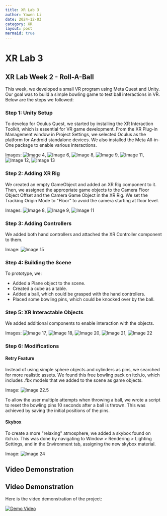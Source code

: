 ```yaml
---
title: XR Lab 3
author: Yawen Li
date: 2024-12-03
category: XR
layout: post
mermaid: true
---
```


# XR Lab 3
## XR Lab Week 2 - Roll-A-Ball

This week, we developed a small VR program using Meta Quest and Unity. Our goal was to build a simple bowling game to test ball interactions in VR. Below are the steps we followed:

### Step 1: Unity Setup
To develop for Oculus Quest, we started by installing the XR Interaction Toolkit, which is essential for VR game development. From the XR Plug-in Management window in Project Settings, we selected Oculus as the platform for Android standalone devices. We also installed the Meta All-in-One package to enable various interactions.

Images: ![Image 4](https://github.com/XRceci/ClassXR/raw/master/assets/image/4.png), ![Image 6](https://github.com/XRceci/ClassXR/raw/master/assets/image/6.png), ![Image 8](https://github.com/XRceci/ClassXR/raw/master/assets/image/8.png), ![Image 9](https://github.com/XRceci/ClassXR/raw/master/assets/image/9.png), ![Image 11](https://github.com/XRceci/ClassXR/raw/master/assets/image/11.png), ![Image 12](https://github.com/XRceci/ClassXR/raw/master/assets/image/12.png), ![Image 13](https://github.com/XRceci/ClassXR/raw/master/assets/image/13.png)

### Step 2: Adding XR Rig
We created an empty GameObject and added an XR Rig component to it. Then, we assigned the appropriate game objects to the Camera Floor Object Offset and the Camera Game Object in the XR Rig. We set the Tracking Origin Mode to "Floor" to avoid the camera starting at floor level.

Images: ![Image 8](https://github.com/XRceci/ClassXR/raw/master/assets/image/8.png), ![Image 9](https://github.com/XRceci/ClassXR/raw/master/assets/image/9.png), ![Image 11](https://github.com/XRceci/ClassXR/raw/master/assets/image/11.png)

### Step 3: Adding Controllers
We added both hand controllers and attached the XR Controller component to them.

Image: ![Image 15](https://github.com/XRceci/ClassXR/raw/master/assets/image/15.png)

### Step 4: Building the Scene
To prototype, we:
- Added a Plane object to the scene.
- Created a cube as a table.
- Added a ball, which could be grasped with the hand controllers.
- Placed some bowling pins, which could be knocked over by the ball.

### Step 5: XR Interactable Objects
We added additional components to enable interaction with the objects.

Images: ![Image 17](https://github.com/XRceci/ClassXR/raw/master/assets/image/17.png), ![Image 18](https://github.com/XRceci/ClassXR/raw/master/assets/image/18.png), ![Image 20](https://github.com/XRceci/ClassXR/raw/master/assets/image/20.png), ![Image 21](https://github.com/XRceci/ClassXR/raw/master/assets/image/21.png), ![Image 22](https://github.com/XRceci/ClassXR/raw/master/assets/image/22.png)

### Step 6: Modifications
#### Retry Feature
Instead of using simple sphere objects and cylinders as pins, we searched for more realistic assets. We found this free bowling pack on itch.io, which includes .fbx models that we added to the scene as game objects.

Image: ![Image 22.5](https://github.com/XRceci/ClassXR/raw/master/assets/image/22.5.png)

To allow the user multiple attempts when throwing a ball, we wrote a script to reset the bowling pins 10 seconds after a ball is thrown. This was achieved by saving the initial positions of the pins.

#### Skybox
To create a more "relaxing" atmosphere, we added a skybox found on itch.io. This was done by navigating to Window > Rendering > Lighting Settings, and in the Environment tab, assigning the new skybox material.

Image: ![Image 24](https://github.com/XRceci/ClassXR/raw/master/assets/image/24.png)


## Video Demonstration

## Video Demonstration

Here is the video demonstration of the project:

[![Demo Video](https://img.shields.io/badge/Video-Demo-blue)](https://github.com/XRceci/ClassXR/raw/master/assets/videos/lab3.mp4)


